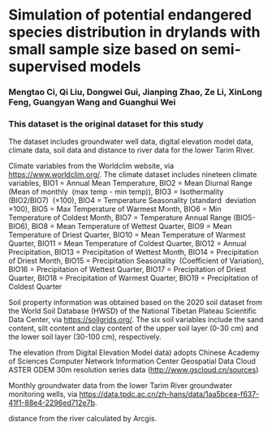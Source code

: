 # Simulation of potential endangered species distribution in drylands with small sample size based on semi-supervised models
### Mengtao Ci, Qi Liu, Dongwei Gui, Jianping Zhao, Ze Li, XinLong Feng, Guangyan Wang and Guanghui Wei

### This dataset is the original dataset for this study

The dataset includes groundwater well data, digital elevation model data, climate data, soil data and distance to river data for the lower Tarim River.

Climate variables from the Worldclim website, via https://www.worldclim.org/. The climate dataset includes nineteen climate variables, BIO1 = Annual Mean Temperature, BIO2 = Mean Diurnal Range (Mean of monthly  (max temp - min temp)), BIO3 = Isothermality (BIO2/BIO7)  (×100), BIO4 = Temperature Seasonality (standard  deviation ×100), BIO5 = Max Temperature of Warmest Month, BIO6 = Min Temperature of Coldest Month, BIO7 = Temperature Annual Range (BIO5-BIO6), BIO8 = Mean Temperature of Wettest Quarter, BIO9 = Mean Temperature of Driest Quarter, BIO10 = Mean Temperature of Warmest Quarter, BIO11 = Mean Temperature of Coldest Quarter, BIO12 = Annual Precipitation, BIO13 = Precipitation of Wettest Month, BIO14 = Precipitation of Driest Month, BIO15 = Precipitation Seasonality  (Coefficient of Variation), BIO16 = Precipitation of Wettest Quarter, BIO17 = Precipitation of Driest Quarter, BIO18 = Precipitation of Warmest Quarter, BIO19 = Precipitation of Coldest  Quarter

Soil property information was obtained based on the 2020 soil dataset from the World Soil Database (HWSD) of the National Tibetan Plateau Scientific Data Center, via https://soilgrids.org/. The six soil variables include the sand content, silt content and clay content of the upper soil layer (0-30 cm) and the lower soil layer (30-100 cm), respectively. 

The elevation (from Digital Elevation Model data)  adopts Chinese Academy of Sciences Computer Network Information Center Geospatial Data Cloud ASTER GDEM 30m resolution series data (http://www.gscloud.cn/sources)

Monthly groundwater data from the lower Tarim River groundwater monitoring wells, via https://data.tpdc.ac.cn/zh-hans/data/1aa5bcea-f637-41f1-88e4-2296ed712e7b. 

distance from the river calculated by Arcgis.
